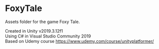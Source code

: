 # FoxyTale

Assets folder for the game Foxy Tale.

Created in Unity v2019.3.12f1  
Using C# in Visual Studio Community 2019  
Based on Udemy course https://www.udemy.com/course/unityplatformer/
